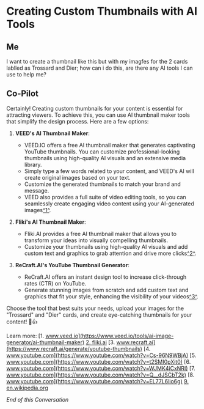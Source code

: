 # Creating Custom Thumbnails with AI Tools  

## Me
I want to create a thumbnail like this but with my imagfes for the 2 cards lablled as Trossard and Dier; how can i do this, are there any AI tools I can use to help me?  

## Co-Pilot
[1]: https://www.youtube.com/watch?v=Cs-96N9WBjA ""
[2]: https://www.youtube.com/watch?v=t2SMI0pXit0 ""
[3]: https://www.youtube.com/watch?v=WJMK4iCxNRI ""
[4]: https://www.youtube.com/watch?v=Q__dJSCbT2k ""
[5]: https://www.youtube.com/watch?v=EL77L6lio6g ""
[6]: https://www.veed.io/tools/ai-image-generator/ai-thumbnail-maker ""
[7]: https://fliki.ai/features/ai-thumbnail-maker ""
[8]: https://www.recraft.ai/generate/youtube-thumbnails ""

Certainly! Creating custom thumbnails for your content is essential for attracting viewers. To achieve this, you can use AI thumbnail maker tools that simplify the design process. Here are a few options:

1. **VEED's AI Thumbnail Maker**:
   - VEED.IO offers a free AI thumbnail maker that generates captivating YouTube thumbnails. You can customize professional-looking thumbnails using high-quality AI visuals and an extensive media library.
   - Simply type a few words related to your content, and VEED's AI will create original images based on your text.
   - Customize the generated thumbnails to match your brand and message.
   - VEED also provides a full suite of video editing tools, so you can seamlessly create engaging video content using your AI-generated images[^1^][6].

2. **Fliki's AI Thumbnail Maker**:
   - Fliki.AI provides a free AI thumbnail maker that allows you to transform your ideas into visually compelling thumbnails.
   - Customize your thumbnails using high-quality AI visuals and add custom text and graphics to grab attention and drive more clicks[^2^][7].

3. **ReCraft.AI's YouTube Thumbnail Generator**:
   - ReCraft.AI offers an instant design tool to increase click-through rates (CTR) on YouTube.
   - Generate stunning images from scratch and add custom text and graphics that fit your style, enhancing the visibility of your videos[^3^][8].

Choose the tool that best suits your needs, upload your images for the "Trossard" and "Dier" cards, and create eye-catching thumbnails for your content! 🎨👍

Learn more: [1. www.veed.io](https://www.veed.io/tools/ai-image-generator/ai-thumbnail-maker) 
[2. fliki.ai](https://fliki.ai/features/ai-thumbnail-maker) 
[3. www.recraft.ai](https://www.recraft.ai/generate/youtube-thumbnails) 
[4. www.youtube.com](https://www.youtube.com/watch?v=Cs-96N9WBjA) 
[5. www.youtube.com](https://www.youtube.com/watch?v=t2SMI0pXit0)
[6. www.youtube.com](https://www.youtube.com/watch?v=WJMK4iCxNRI) 
[7. www.youtube.com](https://www.youtube.com/watch?v=Q__dJSCbT2k) 
[8. www.youtube.com](https://www.youtube.com/watch?v=EL77L6lio6g) 
[9. en.wikipedia.org](https://en.wikipedia.org/wiki/Thumbnail)  

*End of this Conversation*
